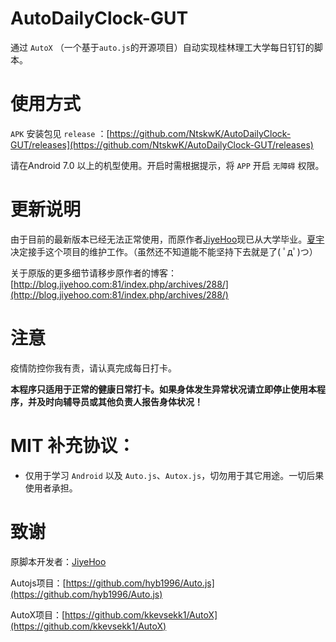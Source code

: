 # AutoDailyClock-GUT

通过 `AutoX` （一个基于`auto.js`的开源项目）自动实现桂林理工大学每日钉钉的脚本。


# 使用方式

`APK` 安装包见 `release` ：[https://github.com/NtskwK/AutoDailyClock-GUT/releases](https://github.com/NtskwK/AutoDailyClock-GUT/releases)

请在Android 7.0 以上的机型使用。开启时需根据提示，将 `APP` 开启 `无障碍` 权限。

# 更新说明

由于目前的最新版本已经无法正常使用，而原作者[JiyeHoo](https://github.com/JiyeHoo)现已从大学毕业。[夏宇](https://github.com/NtskwK)决定接手这个项目的维护工作。（虽然还不知道能不能坚持下去就是了( ﾟдﾟ)つ）

关于原版的更多细节请移步原作者的博客：
[http://blog.jiyehoo.com:81/index.php/archives/288/](http://blog.jiyehoo.com:81/index.php/archives/288/)


# 注意

疫情防控你我有责，请认真完成每日打卡。

**本程序只适用于正常的健康日常打卡。如果身体发生异常状况请立即停止使用本程序，并及时向辅导员或其他负责人报告身体状况！**

# MIT 补充协议：
- 仅用于学习 `Android` 以及 `Auto.js`、`Autox.js`，切勿用于其它用途。一切后果使用者承担。

# 致谢
原脚本开发者：[JiyeHoo](https://github.com/JiyeHoo)

Autojs项目：[https://github.com/hyb1996/Auto.js](https://github.com/hyb1996/Auto.js)

AutoX项目：[https://github.com/kkevsekk1/AutoX](https://github.com/kkevsekk1/AutoX)

